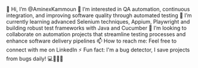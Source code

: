 👋 Hi, I’m @AminexKammoun
👀 I’m interested in QA automation, continuous integration, and improving software quality through automated testing
🌱 I’m currently learning advanced Selenium techniques, Appium, Playwright and building robust test frameworks with Java and Cucumber
💞️ I’m looking to collaborate on automation projects that streamline testing processes and enhance software delivery pipelines
📫 How to reach me: Feel free to connect with me on LinkedIn
⚡ Fun fact: I'm a bug detector, I save projects from bugs daily! 💻🔨🐞🐛


<!---
AminexKammoun/AminexKammoun is a ✨ special ✨ repository because its `README.md` (this file) appears on your GitHub profile.
You can click the Preview link to take a look at your changes.
--->
